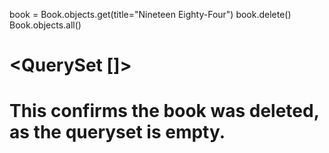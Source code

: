 book = Book.objects.get(title="Nineteen Eighty-Four")
book.delete()
Book.objects.all()

# <QuerySet []>
# This confirms the book was deleted, as the queryset is empty.